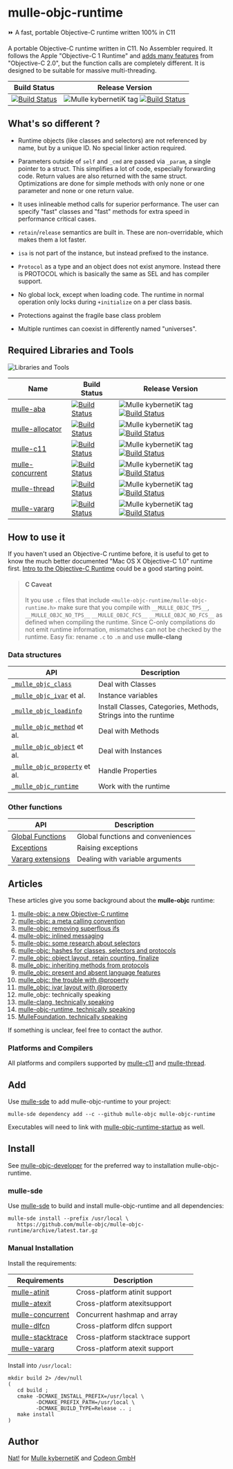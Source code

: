 # mulle-objc-runtime

⏩ A fast, portable Objective-C runtime written 100% in C11

A portable Objective-C runtime written in C11. No Assembler required.
It follows the Apple "Objective-C 1 Runtime" and
[adds many features](//www.mulle-kybernetik.com/weblog/2015/mulle_objc_present_and_absent.html)
from "Objective-C 2.0", but the function calls are completely different.
It is designed to be suitable for massive multi-threading.

Build Status | Release Version
-------------|-----------------------------------
[![Build Status](https://travis-ci.org/mulle-objc/mulle-objc-runtime.svg)](https://travis-ci.org/mulle-objc/mulle-objc-runtime) | ![Mulle kybernetiK tag](https://img.shields.io/github/tag/mulle-objc/mulle-objc-runtime.svg) [![Build Status](https://travis-ci.org/mulle-objc/mulle-objc-runtime.svg?branch=release)](https://travis-ci.org/mulle-objc/mulle-objc-runtime)


## What's so different ?

* Runtime objects (like classes and selectors) are not referenced by name, but
by a unique ID. No special linker action required.

* Parameters outside of `self` and `_cmd` are passed via `_param`, a single
pointer to a struct. This simplifies a lot of code, especially forwarding code.
Return values are also returned with the same struct. Optimizations are done for
simple methods with only none or one parameter and none or one return value.

* It uses inlineable method calls for superior performance. The user can
specify "fast" classes and "fast" methods for extra speed in performance
critical cases.

* `retain`/`release` semantics are built in. These are non-overridable, which
makes them a lot faster.

* `isa` is not part of the instance, but instead prefixed to the instance.

* `Protocol` as a type and an object does not exist anymore. Instead there is
PROTOCOL which is basically the same as SEL and has compiler support.

* No global lock, except when loading code. The runtime in normal operation
only locks during `+initialize` on a per class basis.

* Protections against the fragile base class problem

* Multiple runtimes can coexist in differently named "universes".

## Required Libraries and Tools

![Libraries and Tools](https://raw.githubusercontent.com/mulle-objc/mulle-objc-runtime/release/dox/mulle-objc-runtime-dependencies.png)

  Name         | Build Status | Release Version
---------------|--------------|---------------------------------
[mulle-aba](//github.com/mulle-concurrent/mulle-aba) | [![Build Status](https://travis-ci.org/mulle-concurrent/mulle-aba.svg?branch=release)](https://travis-ci.org/mulle-concurrent/mulle-aba) | ![Mulle kybernetiK tag](https://img.shields.io/github/tag/mulle-concurrent/mulle-aba.svg) [![Build Status](https://travis-ci.org/mulle-concurrent/mulle-aba.svg?branch=release)](https://travis-ci.org/mulle-concurrent/mulle-aba)
[mulle-allocator](//github.com/mulle-c/mulle-allocator) | [![Build Status](https://travis-ci.org/mulle-c/mulle-allocator.svg?branch=release)](https://travis-ci.org/mulle-c/mulle-allocator) | ![Mulle kybernetiK tag](https://img.shields.io/github/tag/mulle-c/mulle-allocator.svg) [![Build Status](https://travis-ci.org/mulle-c/mulle-allocator.svg?branch=release)](https://travis-ci.org/mulle-c/mulle-allocator)
[mulle-c11](//github.com/mulle-c/mulle-c11) | [![Build Status](https://travis-ci.org/mulle-c/mulle-c11.svg?branch=release)](https://travis-ci.org/mulle-c/mulle-c11) | ![Mulle kybernetiK tag](https://img.shields.io/github/tag/mulle-c/mulle-c11.svg) [![Build Status](https://travis-ci.org/mulle-c/mulle-c11.svg?branch=release)](https://travis-ci.org/mulle-c/mulle-c11)
[mulle-concurrent](//github.com/mulle-concurrent/mulle-concurrent) | [![Build Status](https://travis-ci.org/mulle-concurrent/mulle-concurrent.svg?branch=release)](https://travis-ci.org/mulle-concurrent/mulle-concurrent) | ![Mulle kybernetiK tag](https://img.shields.io/github/tag/mulle-concurrent/mulle-concurrent.svg) [![Build Status](https://travis-ci.org/mulle-concurrent/mulle-concurrent.svg?branch=release)](https://travis-ci.org/mulle-concurrent/mulle-concurrent)
[mulle-thread](//github.com/mulle-concurrent/mulle-thread) | [![Build Status](https://travis-ci.org/mulle-concurrent/mulle-thread.svg?branch=release)](https://travis-ci.org/mulle-concurrent/mulle-thread) | ![Mulle kybernetiK tag](https://img.shields.io/github/tag/mulle-concurrent/mulle-thread.svg) [![Build Status](https://travis-ci.org/mulle-concurrent/mulle-thread.svg?branch=release)](https://travis-ci.org/mulle-concurrent/mulle-thread)
[mulle-vararg](//github.com/mulle-c/mulle-vararg) | [![Build Status](https://travis-ci.org/mulle-c/mulle-vararg.svg?branch=release)](https://travis-ci.org/mulle-c/mulle-vararg) | ![Mulle kybernetiK tag](https://img.shields.io/github/tag/mulle-c/mulle-vararg.svg) [![Build Status](https://travis-ci.org/mulle-c/mulle-vararg.svg?branch=release)](https://travis-ci.org/mulle-c/mulle-vararg)


## How to use it

If you haven't used an Objective-C runtime before, it is useful to get to know
the much better documented "Mac OS X Objective-C 1.0" runtime first.
[Intro to the Objective-C Runtime](//mikeash.com/pyblog/friday-qa-2009-03-13-intro-to-the-objective-c-runtime.html)
could be a good starting point.


> #### C Caveat
>
> It you use `.c` files that include `<mulle-objc-runtime/mulle-objc-runtime.h>`
> make sure that you compile with `__MULLE_OBJC_TPS__`, `__MULLE_OBJC_NO_TPS__`
> `__MULLE_OBJC_FCS__`  `__MULLE_OBJC_NO_FCS__` as defined when compiling the
> runtime. Since C-only compilations do not emit runtime information,
> mismatches can not be checked by the runtime.
> Easy fix: rename `.c` to `.m` and use **mulle-clang**


### Data structures

API                                                  | Description
-----------------------------------------------------|-----------------------------------
[`_mulle_objc_class`](dox/API_CLASS.md)              | Deal with Classes
[`_mulle_objc_ivar`](dox/API_IVAR.md) et al.         | Instance variables
[`_mulle_objc_loadinfo`](dox/API_LOADINFO.md)        | Install Classes, Categories, Methods, Strings into the runtime
[`_mulle_objc_method`](dox/API_METHOD.md)  et al.    | Deal with Methods
[`_mulle_objc_object`](dox/API_OBJECT.md)  et al.    | Deal with Instances
[`_mulle_objc_property`](dox/API_PROPERTY.md) et al. | Handle Properties
[`_mulle_objc_runtime`](dox/API_RUNTIME.md)          | Work with the runtime


### Other functions

API                                   | Description
--------------------------------------|-----------------------------------
[Global Functions](dox/API_GLOBAL.md) | Global functions  and conveniences
[Exceptions](dox/API_EXCEPTION.md)    | Raising exceptions
[Vararg extensions](dox/API_VARARG.md)| Dealing with variable arguments


## Articles

These articles give you some background about the **mulle-objc** runtime:

1. [mulle-objc: a new Objective-C runtime](//www.mulle-kybernetik.com/weblog/2015/mulle_objc_a_new_objective_c_.html)
2. [mulle-objc: a meta calling convention](//www.mulle-kybernetik.com/weblog/2015/mulle_objc_meta_call_convention.html)
3. [mulle-objc: removing superflous ifs](//www.mulle-kybernetik.com/weblog/2015/mulle_objc_the_superflous_if.html)
3. [mulle-objc: inlined messaging](//www.mulle-kybernetik.com/weblog/2015/mulle_objc_inlined_messaging.html)
4. [mulle-objc: some research about selectors](//www.mulle-kybernetik.com/weblog/2015/mulle_objc_selector_statistics.html)
5. [mulle-objc: hashes for classes, selectors and protocols](//www.mulle-kybernetik.com/weblog/2015/mulle_objc_selectors_are_hashes.html)
6. [mulle_objc: object layout, retain counting, finalize](//www.mulle-kybernetik.com/weblog/2015/mulle_objc_finalize_makes_a_comeback.html)
7. [mulle_objc: inheriting methods from protocols](//www.mulle-kybernetik.com/weblog/2015/mulle_objc_inheriting_from_protocols.html)
8. [mulle_objc: present and absent language features](//www.mulle-kybernetik.com/weblog/2015/mulle_objc_present_and_absent.html)
9. [mulle_objc: the trouble with @property](//www.mulle-kybernetik.com/weblog/2016/mulle_objc_property_trouble.html)
10. [mulle_objc: ivar layout with @property](//www.mulle-kybernetik.com/weblog/2016/mulle_objc_ivar_layout.html)
11. mulle_objc: technically speaking
   1. [mulle-clang, technically speaking](//www.mulle-kybernetik.com/weblog/2016/mulle_objc_clang_technically.html)
   2. [mulle-objc-runtime, technically speaking](//www.mulle-kybernetik.com/weblog/2016/mulle_objc_runtime_technically.html)
   3. [MulleFoundation, technically speaking](//www.mulle-kybernetik.com/weblog/2016/mulle_objc_foundation_technically.html)

If something is unclear, feel free to contact the author.


### Platforms and Compilers

All platforms and compilers supported by
[mulle-c11](//github.com/mulle-c/mulle-c11/) and
[mulle-thread](//github.com/mulle-concurrent/mulle-thread/).


## Add 

Use [mulle-sde](//github.com/mulle-sde) to add mulle-objc-runtime to your project:

```
mulle-sde dependency add --c --github mulle-objc mulle-objc-runtime
```

Executables will need to link with [mulle-objc-runtime-startup](//github.com/mulle-objc/mulle-objc-runtime-startup) as well.


## Install

See [mulle-objc-developer](//github.com/mulle-objc/mulle-objc-developer) for the preferred
way to installation mulle-objc-runtime.


### mulle-sde

Use [mulle-sde](//github.com/mulle-sde) to build and install mulle-objc-runtime and all dependencies:

```
mulle-sde install --prefix /usr/local \
   https://github.com/mulle-objc/mulle-objc-runtime/archive/latest.tar.gz
```

### Manual Installation


Install the requirements:

Requirements                                                       | Description
-------------------------------------------------------------------|-----------------------
[mulle-atinit](//github.com/mulle-core/mulle-atinit)               | Cross-platform atinit support
[mulle-atexit](//github.com/mulle-core/mulle-atexit)               | Cross-platform atexitsupport
[mulle-concurrent](//github.com/mulle-concurrent/mulle-concurrent) | Concurrent hashmap and array
[mulle-dlfcn](//github.com/mulle-core/mulle-dlfcn)                 | Cross-platform dlfcn support
[mulle-stacktrace](//github.com/mulle-core/mulle-stacktrace)       | Cross-platform stacktrace support
[mulle-vararg](//github.com/mulle-c/mulle-vararg)                  | Cross-platform atexit support

Install into `/usr/local`:

```
mkdir build 2> /dev/null
(
   cd build ;
   cmake -DCMAKE_INSTALL_PREFIX=/usr/local \
         -DCMAKE_PREFIX_PATH=/usr/local \
         -DCMAKE_BUILD_TYPE=Release .. ;
   make install
)
```

## Author

[Nat!](//www.mulle-kybernetik.com/weblog) for
[Mulle kybernetiK](//www.mulle-kybernetik.com) and
[Codeon GmbH](//www.codeon.de)

